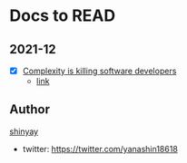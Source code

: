 # Docs to READ

## 2021-12

- [x] [Complexity is killing software developers](pdf/2021-11-01-infoworld.pdf)
  - [link](https://www.infoworld.com/article/3639050/complexity-is-killing-software-developers.html)

## Author

[shinyay](https://github.com/shinyay)

- twitter: <https://twitter.com/yanashin18618>

